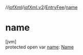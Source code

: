 //[iofXml](../../../index.md)/[iofXml.v2](../index.md)/[EntryFee](index.md)/[name](name.md)

# name

[jvm]\
protected open var [name](name.md): [Name](../-name/index.md)
